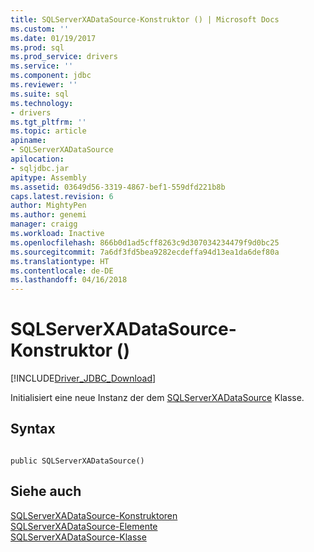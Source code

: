 ```yaml
---
title: SQLServerXADataSource-Konstruktor () | Microsoft Docs
ms.custom: ''
ms.date: 01/19/2017
ms.prod: sql
ms.prod_service: drivers
ms.service: ''
ms.component: jdbc
ms.reviewer: ''
ms.suite: sql
ms.technology:
- drivers
ms.tgt_pltfrm: ''
ms.topic: article
apiname:
- SQLServerXADataSource
apilocation:
- sqljdbc.jar
apitype: Assembly
ms.assetid: 03649d56-3319-4867-bef1-559dfd221b8b
caps.latest.revision: 6
author: MightyPen
ms.author: genemi
manager: craigg
ms.workload: Inactive
ms.openlocfilehash: 866b0d1ad5cff8263c9d307034234479f9d0bc25
ms.sourcegitcommit: 7a6df3fd5bea9282ecdeffa94d13ea1da6def80a
ms.translationtype: HT
ms.contentlocale: de-DE
ms.lasthandoff: 04/16/2018
---
```

# <a name="sqlserverxadatasource-constructor-"></a>SQLServerXADataSource-Konstruktor ()
[!INCLUDE[Driver_JDBC_Download](../../../includes/driver_jdbc_download.md)]

  Initialisiert eine neue Instanz der dem [SQLServerXADataSource](../../../connect/jdbc/reference/sqlserverxadatasource-class.md) Klasse.  
  
## <a name="syntax"></a>Syntax  
  
```  
  
public SQLServerXADataSource()  
```  
  
## <a name="see-also"></a>Siehe auch  
 [SQLServerXADataSource-Konstruktoren](../../../connect/jdbc/reference/sqlserverxadatasource-constructors.md)   
 [SQLServerXADataSource-Elemente](../../../connect/jdbc/reference/sqlserverxadatasource-members.md)   
 [SQLServerXADataSource-Klasse](../../../connect/jdbc/reference/sqlserverxadatasource-class.md)  
  
  

